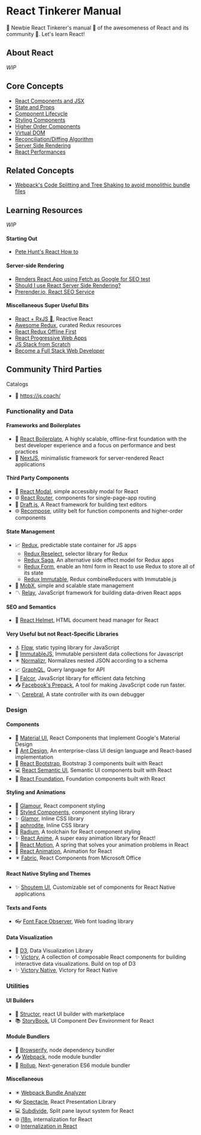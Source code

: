 # React Tinkerer Manual

🚀 Newbie React Tinkerer's manual 📗 of the awesomeness of React and its community 👱. Let's learn React!

## About React
*WIP*

## Core Concepts

- [React Components and JSX]()
- [State and Props]()
- [Component Lifecycle]()
- [Styling Components]()
- [Higher Order Components]()
- [Virtual DOM]()
- [Reconciliation/Diffing Algorithm]()
- [Server Side Rendering]()
- [React Performances]()

## Related Concepts
- [Webpack's Code Splitting and Tree Shaking to avoid monolithic bundle files]()

## Learning Resources
*WIP*

#### Starting Out

- [Pete Hunt's React How to](https://github.com/petehunt/react-howto)

#### Server-side Rendering
- [Renders React App using Fetch as Google for SEO test](https://medium.freecodecamp.com/using-fetch-as-google-for-seo-experiments-with-react-driven-websites-914e0fc3ab1)
- [Should I use React Server Side Rendering?](http://andrewhfarmer.com/server-side-render/)
- [Prerender.io, React SEO Service](https://prerender.io/)

#### Miscellaneous Super Useful Bits

- [React + RxJS 💓](https://hackernoon.com/what-happens-when-you-use-rxjs-in-react-11ae5163fc0a), Reactive React
- [Awesome Redux](https://github.com/xgrommx/awesome-redux), curated Redux resources
- [React Redux Offline First](https://hackernoon.com/introducing-redux-offline-offline-first-architecture-for-progressive-web-applications-and-react-68c5167ecfe0)
- [React Progressive Web Apps](https://medium.com/@addyosmani/progressive-web-apps-with-react-js-part-i-introduction-50679aef2b12)
- [JS Stack from Scratch](https://github.com/verekia/js-stack-from-scratch)
- [Become a Full Stack Web Developer](https://github.com/bmorelli25/Become-A-Full-Stack-Web-Developer)

## Community Third Parties

Catalogs
- 🔗 https://js.coach/

### Functionality and Data

#### Frameworks and Boilerplates

- 🎇 [React Boilerplate](https://github.com/react-boilerplate/react-boilerplate), A highly scalable, offline-first foundation with the best developer experience and a focus on performance and best practices
- 🔧 [NextJS](https://github.com/zeit/next.js/), minimalistic framework for server-rendered React applications

#### Third Party Components
- 🎇 [React Modal](https://github.com/reactjs/react-modal), simple accessibly modal for React
- 🌐 [React Router](https://reacttraining.com/react-router/), components for single-page-app routing
- 📰 [Draft.js](https://github.com/facebook/draft-js), A React framework for building text editors
- 🌐 [Recompose](https://github.com/acdlite/recompose), utility belt for function components and higher-order components

#### State Management
- 📈 [Redux](https://github.com/reactjs/redux), predictable state container for JS apps
  - [Redux Reselect](https://github.com/reactjs/reselect), selector library for Redux
  - [Redux Saga](https://github.com/redux-saga/redux-saga), An alternative side effect model for Redux apps
  - [Redux Form](https://github.com/erikras/redux-form), enable an html form in React to use Redux to store all of its state
  - [Redux Immutable](https://github.com/gajus/redux-immutable), Redux combineReducers with Immutable.js
- 🔅 [MobX](https://github.com/mobxjs/mobx), simple and scalable state management
- 〽️ [Relay](https://github.com/facebook/relay), JavaScript framework for building data-driven React apps

#### SEO and Semantics

- 👒 [React Helmet](https://github.com/nfl/react-helmet), HTML document head manager for React

#### Very Useful but not React-Specific Libraries
- ⚓ [Flow](https://github.com/facebook/flow), static typing library for JavaScript
- 🎡 [ImmutableJS](https://github.com/facebook/immutable-js), Immutable persistent data collections for Javascript
- ✴️ [Normalizr](https://github.com/paularmstrong/normalizr), Normalizes nested JSON according to a schema
- 📈 [GraphQL](http://graphql.org/), Query language for API
- 📐 [Falcor](https://github.com/Netflix/falcor), JavaScript library for efficient data fetching
- 📥 [Facebook's Prepack](https://prepack.io/), A tool for making JavaScript code run faster.
- 〽️ [Cerebral](https://github.com/cerebral/cerebral), A state controller with its own debugger

### Design

#### Components

- 🎠 [Material UI](https://github.com/callemall/material-ui), React Components that Implement Google's Material Design
- 🐜 [Ant Design](https://github.com/ant-design/ant-design), An enterprise-class UI design language and React-based implementation
- 🔧 [React Bootstrap](https://github.com/react-bootstrap/react-bootstrap), Bootstrap 3 components built with React
- 💻 [React Semantic UI](https://github.com/Semantic-Org/Semantic-UI-React), Semantic UI components built with React
- 📑 [React Foundation](https://github.com/nordsoftware/react-foundation), Foundation components built with React

#### Styling and Animations
- 💄 [Glamour](https://github.com/paypal/glamorous), React component styling
- 💅 [Styled Components](https://github.com/styled-components/styled-components), component styling library
- ✨ [Glamor](https://github.com/threepointone/glamor), Inline CSS library
- 💍 [aphrodite](https://github.com/Khan/aphrodite), Inline CSS library
- 🔧 [Radium](https://github.com/FormidableLabs/radium), A toolchain for React component styling
- ✨ [React Anime](https://github.com/hyperfuse/react-anime), A super easy animation library for React!
- 🔧 [React Motion](https://github.com/chenglou/react-motion), A spring that solves your animation problems in React
- 🐜 [React Animation](https://github.com/chenglou/react-tween-state), Animation for React
- ✴️ [Fabric](http://dev.office.com/fabric), React Components from Microsoft Office

#### React Native Styling and Themes
- ✨ [Shoutem UI](https://github.com/shoutem/ui), Customizable set of components for React Native applications

#### Texts and Fonts
- 👓 [Font Face Observer](https://github.com/bramstein/fontfaceobserver), Web font loading library

#### Data Visualization
- 🔧 [D3](https://github.com/d3/d3), Data Visualization Library
- ✨ [Victory](https://github.com/FormidableLabs/victory), A collection of composable React components for building interactive data visualizations. Build on top of D3
- ✨ [Victory Native](https://github.com/FormidableLabs/victory-native), Victory for React Native

### Utilities

#### UI Builders
- 👷 [Structor](https://github.com/ipselon/structor),
react UI builder with marketplace
- 📚 [StoryBook](https://github.com/storybooks/storybook), UI Component Dev Environment for React

#### Module Bundlers
- 🌟 [Browserify](http://browserify.org/), node dependency bundler
- 📥 [Webpack](https://github.com/webpack), node module bundler
- 🐾 [Rollup](https://github.com/rollup/rollup), Next-generation ES6 module bundler

#### Miscellaneous
- ✴️ [Webpack Bundle Analyzer](https://github.com/th0r/webpack-bundle-analyzer)
- 👓 [Spectacle](https://github.com/FormidableLabs/spectacle), React Presentation Library
- 💻 [Subdivide](https://github.com/philholden/subdivide), Split pane layout system for React
- 🌐 [i18n](http://i18next.com/), internalization for React
- 🌐 [Internalization in React](https://medium.freecodecamp.com/internationalization-in-react-7264738274a0)
